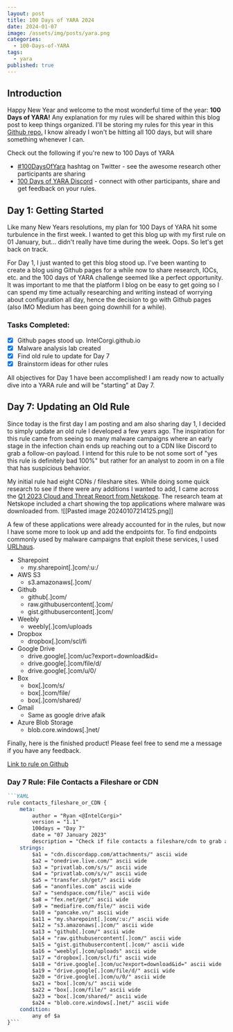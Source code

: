 ```yaml
---
layout: post
title: 100 Days of YARA 2024
date: 2024-01-07
image: /assets/img/posts/yara.png
categories:
  - 100-Days-of-YARA
tags:
  - yara
published: true
---
```

## Introduction

Happy New Year and welcome to the most wonderful time of the year: **100 Days of YARA!** Any explanation for my rules will be shared within this blog post to keep things organized.  I'll be storing my rules for this year in this [Github repo.](https://github.com/IntelCorgi/2024) I know already I won't be hitting all 100 days, but will share something whenever I can. 

Check out the following if you're new to 100 Days of YARA
- [#100DaysOfYara](https://twitter.com/search?q=%23100DaysOfYARA&src=typed_query&f=live) hashtag on Twitter - see the awesome research other participants are sharing
- [100 Days of YARA Discord](https://discord.com/invite/UAkkWAQ5) - connect with other participants, share and get feedback on your rules.

## Day 1: Getting Started

Like many New Years resolutions, my plan for 100 Days of YARA hit some turbulence in the first week. I wanted to get this blog up with my first rule on 01 January, but... didn't really have time during the week. Oops. So let's get back on track. 

For Day 1, I just wanted to get this blog stood up. I've been wanting to create a blog using Github pages for a while now to share research, IOCs, etc. and the 100 days of YARA challenge seemed like a perfect opportunity. It was important to me that the platform I blog on be easy to get going so I can spend my time actually researching and writing instead of worrying about configuration all day, hence the decision to go with Github pages (also IMO Medium has been going downhill for a while). 

### Tasks Completed:
- [X] Github pages stood up. IntelCorgi.github.io
- [x] Malware analysis lab created
- [x] Find old rule to update for Day 7
- [x] Brainstorm ideas for other rules

All objectives for Day 1 have been accomplished! I am ready now to actually dive into a YARA rule and will be "starting" at Day 7.
## Day 7: Updating an Old Rule
Since today is the first day I am posting and am also sharing day 1, I decided to simply update an old rule I developed a few years ago. The inspiration for this rule came from seeing so many malware campaigns where an early stage in the infection chain ends up reaching out to a CDN like Discord to grab a follow-on payload. I intend for this rule to be not some sort of "yes this rule is definitely bad 100%" but rather for an analyst to zoom in on a file that has suspicious behavior.

My initial rule had eight CDNs / fileshare sites. While doing some quick research to see if there were any additions I wanted to add, I came across the [Q1 2023 Cloud and Threat Report from Netskope](https://www.netskope.com/wp-content/uploads/2023/05/cloud-and-threat-report-global-cloud-and-web-malware-trends.pdf).  The research team at Netskope included a chart showing the top applications where malware was downloaded from.
![[Pasted image 20240107214125.png]]

A few of these applications were already accounted for in the rules, but now I have some more to look up and add the endpoints for. To find endpoints commonly used by malware campaigns that exploit these services, I used [URLhaus](https://urlhaus.abuse.ch/browse/).
- Sharepoint
	- my.sharepoint[.]com/:u:/
- AWS S3
	- s3.amazonaws[.]com/
- Github
	- github[.]com/
	- raw.githubusercontent[.]com/
	- gist.githubusercontent[.]com/
- Weebly
	- weebly[.]com/uploads
- Dropbox
	- dropbox[.]com/scl/fi
- Google Drive
	- drive.google[.]com/uc?export=download&id=
	- drive.google[.]com/file/d/
	- drive.google[.]com/u/0/
- Box
	- box[.]com/s/
	- box[.]com/file/
	- box[.]com/shared/
- Gmail
	- Same as google drive afaik
- Azure Blob Storage
	- blob.core.windows[.]net/

Finally, here is the finished product! Please feel free to send me a message if you have any feedback.

[Link to rule on Github](https://github.com/IntelCorgi/2024/blob/main/IntelCorgi/Day-7-cdn-fileshare.yara)
### Day 7 Rule: File Contacts a Fileshare or CDN
```markdown
```YAML
rule contacts_fileshare_or_CDN {
	meta:
		author = "Ryan <@IntelCorgi>"
		version = "1.1"
		100days = "Day 7"
		date = "07 January 2023"
		description = "Check if file contacts a fileshare/cdn to grab a payload"
	strings:
		$a1 = "cdn.discordapp.com/attachments/" ascii wide
		$a2 = "onedrive.live.com/" ascii wide
		$a3 = "privatlab.com/s/s/" ascii wide
		$a4 = "privatlab.com/s/v/" ascii wide
		$a5 = "transfer.sh/get/" ascii wide
		$a6 = "anonfiles.com" ascii wide
		$a7 = "sendspace.com/file/" ascii wide
		$a8 = "fex.net/get/" ascii wide
		$a9 = "mediafire.com/file/" ascii wide
		$a10 = "pancake.vn/" ascii wide
		$a11 = "my.sharepoint[.]com/:u:/" ascii wide
        $a12 = "s3.amazonaws[.]com/" ascii wide
        $a13 = "github[.]com/" ascii wide
        $a14 = "raw.githubusercontent[.]com/" ascii wide
        $a15 = "gist.githubusercontent[.]com/" ascii wide
        $a16 = "weebly[.]com/uploads" ascii wide
        $a17 = "dropbox[.]com/scl/fi" ascii wide
        $a18 = "drive.google[.]com/uc?export=download&id=" ascii wide
        $a19 = "drive.google[.]com/file/d/" ascii wide
        $a20 = "drive.google[.]com/u/0/" ascii wide
        $a21 = "box[.]com/s/" ascii wide
        $a22 = "box[.]com/file/" ascii wide
        $a23 = "box[.]com/shared/" ascii wide
        $a24 = "blob.core.windows[.]net/" ascii wide
	condition:
		any of $a
}```
```
